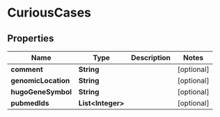 

# CuriousCases


## Properties

| Name | Type | Description | Notes |
|------------ | ------------- | ------------- | -------------|
|**comment** | **String** |  |  [optional] |
|**genomicLocation** | **String** |  |  [optional] |
|**hugoGeneSymbol** | **String** |  |  [optional] |
|**pubmedIds** | **List&lt;Integer&gt;** |  |  [optional] |



